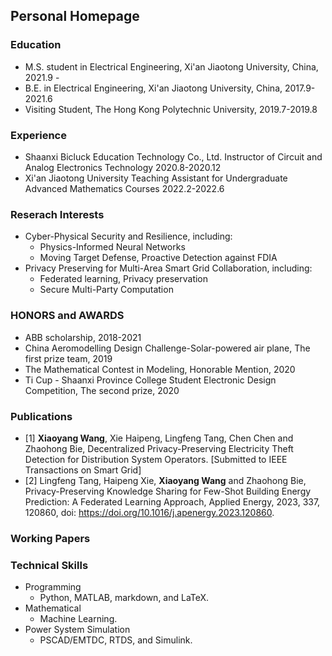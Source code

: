 ## Personal Homepage

### Education
* M.S. student in Electrical Engineering, Xi'an Jiaotong University, China, 2021.9 - 
* B.E. in Electrical Engineering, Xi'an Jiaotong University, China, 2017.9-2021.6
* Visiting Student, The Hong Kong Polytechnic University, 2019.7-2019.8
 
### Experience
* Shaanxi Bicluck Education Technology Co., Ltd.   Instructor of Circuit and Analog Electronics Technology   2020.8-2020.12
* Xi'an Jiaotong University  Teaching Assistant for Undergraduate Advanced Mathematics Courses    2022.2-2022.6

### Reserach Interests
* Cyber-Physical Security and Resilience, including:
  * Physics-Informed Neural Networks
  * Moving Target Defense, Proactive Detection against FDIA
* Privacy Preserving for Multi-Area Smart Grid Collaboration, including:
  * Federated learning, Privacy preservation
  * Secure Multi-Party Computation

### HONORS and AWARDS
* ABB scholarship,  2018-2021
* China Aeromodelling Design Challenge-Solar-powered air plane, The first prize team,   2019
* The Mathematical Contest in Modeling, Honorable Mention,  2020
* Ti Cup - Shaanxi Province College Student Electronic Design Competition, The second prize, 2020

### Publications
* [1] **Xiaoyang Wang**, Xie Haipeng, Lingfeng Tang, Chen Chen and Zhaohong Bie, Decentralized Privacy-Preserving Electricity Theft Detection for Distribution System Operators. [Submitted to IEEE Transactions on Smart Grid]
* [2] Lingfeng Tang, Haipeng Xie, **Xiaoyang Wang** and Zhaohong Bie, Privacy-Preserving Knowledge Sharing for Few-Shot Building Energy Prediction: A Federated Learning Approach, Applied Energy, 2023, 337, 120860, doi: https://doi.org/10.1016/j.apenergy.2023.120860.

### Working Papers

### Technical Skills
* Programming
  * Python, MATLAB, markdown, and LaTeX.
* Mathematical
  * Machine Learning.
* Power System Simulation
  * PSCAD/EMTDC, RTDS, and Simulink.
